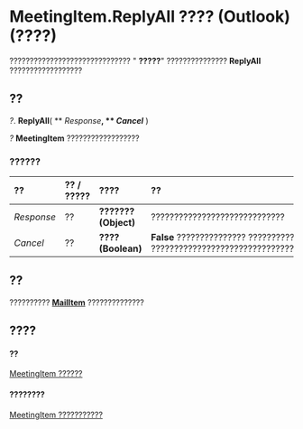 
# MeetingItem.ReplyAll ???? (Outlook)(????)

?????????????????????????????? " **?????**" ???????????????  **ReplyAll** ??????????????????


## ??

 _?_. **ReplyAll**( ** _Response_**, ** _Cancel_** )

 _?_ **MeetingItem** ??????????????????


### ??????



|**??**|**?? / ?????**|**????**|**??**|
|:-----|:-----|:-----|:-----|
| _Response_|??|**??????? (Object)**|?????????????????????????????|
| _Cancel_|??|**???? (Boolean)**|**False** ??????????????? ???????????? **True** ???????????????????????????????????????|

## ??

??????????  **[MailItem](14197346-05d2-0250-fa4c-4a6b07daf25f.md)** ??????????????


## ????


#### ??


[MeetingItem ??????](b75730f5-b395-3d66-5acd-b64fd8fcd78f.md)
#### ????????


[MeetingItem ???????????](http://msdn.microsoft.com/library/9ae6a19d-d326-4c37-90d8-5ed9933672a0%28Office.15%29.aspx)